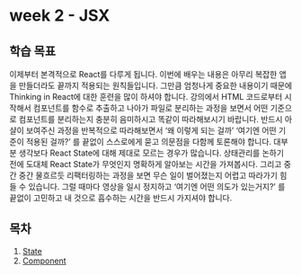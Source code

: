 # week 2 - JSX

## 학습 목표

이제부터 본격적으로 React를 다루게 됩니다. 이번에 배우는 내용은 아무리 복잡한 앱을 만들더라도 끝까지 적용되는 원칙들입니다. 그만큼 엄청나게 중요한 내용이기 때문에 Thinking in React에 대한 훈련을 많이 하셔야 합니다. 강의에서 HTML 코드로부터 시작해서 컴포넌트를 함수로 추출하고 나아가 파일로 분리하는 과정을 보면서 어떤 기준으로 컴포넌트를 분리하는지 충분히 음미하시고 똑같이 따라해보시기 바랍니다. 반드시 아샬이 보여주신 과정을 반복적으로 따라해보면서 ‘왜 이렇게 되는 걸까’ ‘여기엔 어떤 기준이 적용된 걸까?’ 를 끝없이 스스로에게 묻고 의문점을 다함께 토론해야 합니다.
대부분 생각보다 React State에 대해 제대로 모르는 경우가 많습니다. 상태관리를 논하기 전에 도대체 React State가 무엇인지 명확하게 알아보는 시간을 가져봅시다.
그리고 중간 중간 물흐르듯 리팩터링하는 과정을 보면 무슨 일이 벌어졌는지 어렵고 따라가기 힘들 수 있습니다. 그럴 때마다 영상을 일시 정지하고 ‘여기엔 어떤 의도가 있는거지?’ 를 끝없이 고민하고 내 것으로 흡수하는 시간을 반드시 가지셔야 합니다.

## 목차

1. [State](/week/3/state.md)
2. [Component](/week/3/react-component.md)